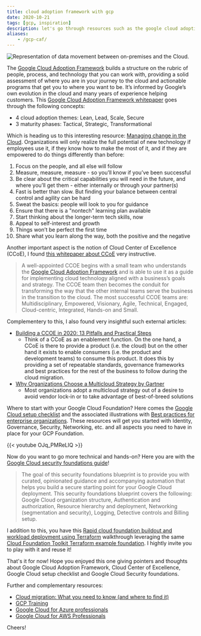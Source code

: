 ```yaml
---
title: cloud adoption framework with gcp
date: 2020-10-21
tags: [gcp, inspiration]
description: let's go through resources such as the google cloud adoption framework, cloud center of excellence, the google cloud setup checklist and best practices for enterprise organizations and eventually the google cloud security foundations guide
aliases:
    - /gcp-caf/
---
```

![Representation of data movement between on-premises and the Cloud.](https://storage.googleapis.com/gweb-cloudblog-publish/images/Google_Blog_CloudMigration_B_L8be8Js.max-2200x2200.jpg)

The [Google Cloud Adoption Framework](https://cloud.google.com/adoption-framework/) builds a structure on the rubric of people, process, and technology that you can work with, providing a solid assessment of where you are in your journey to the cloud and actionable programs that get you to where you want to be. It’s informed by Google’s own evolution in the cloud and many years of experience helping customers. This [Google Cloud Adoption Framework whitepaper](https://services.google.com/fh/files/misc/google_cloud_adoption_framework_whitepaper.pdf) goes through the following concepts:
- 4 cloud adoption themes: Lean, Lead, Scale, Secure
- 3 maturity phases: Tactical, Strategic, Transformational

Which is heading us to this interesting resource: [Managing change in the Cloud](https://services.google.com/fh/files/misc/managing_change_in_the_cloud.pdf). Organizations will only realize the full potential of new technology if employees use it, if they know how to make the most of it, and if they are empowered to do things differently than before:
1. Focus on the people, and all else will follow
2. Measure, measure, measure - so you’ll know if you’ve been successful
3. Be clear about the critical capabilities you will need in the future, and where you’ll get them - either internally or through your partner(s)
4. Fast is better than slow. But finding your balance between central control and agility can be hard
5. Sweat the basics: people will look to you for guidance
6. Ensure that there is a "nontech" learning plan available
7. Start thinking about the longer-term tech skills, now
8. Appeal to self-interest and growth
9. Things won’t be perfect the first time
10. Share what you learn along the way, both the positive and the negative

Another important aspect is the notion of Cloud Center of Excellence (CCoE), I found [this whitepaper about CCoE](https://services.google.com/fh/files/misc/cloud_center_of_excellence.pdf) very instructive.
> A well-appointed CCOE begins with a small team who understands the [Google Cloud Adoption Framework](https://cloud.google.com/adoption-framework/) and is able to use it as a guide for implementing cloud technology aligned with a business’s goals and strategy. The CCOE team then becomes the conduit for transforming the way that the other internal teams serve the business in the transition to the cloud.
> The most successful CCOE teams are: Multidisciplinary, Empowered, Visionary, Agile, Technical, Engaged, Cloud-centric, Integrated, Hands-on and Small.


Complementery to this, I also found very insightful such external articles:
- [Building a CCOE in 2020: 13 Pitfalls and Practical Steps](https://www.contino.io/insights/cloud-centre-of-excellence-2020)
    - Think of a CCoE as an enablement function. On the one hand, a CCoE is there to provide a product (i.e. the cloud) but on the other hand it exists to enable consumers (i.e. the product and development teams) to consume this product. It does this by providing a set of repeatable standards, governance frameworks and best practices for the rest of the business to follow during the cloud migration.
- [Why Organizations Choose a Multicloud Strategy by Gartner](https://www.gartner.com/smarterwithgartner/why-organizations-choose-a-multicloud-strategy/)
    - Most organizations adopt a multicloud strategy out of a desire to avoid vendor lock-in or to take advantage of best-of-breed solutions


Where to start with your Google Cloud Foundation? Here comes the [Google Cloud setup checklist](https://cloud.google.com/docs/enterprise/onboarding-checklist) and the associated illustrations with [Best practices for enterprise organizations](https://cloud.google.com/docs/enterprise/best-practices-for-enterprise-organizations). These resources will get you started with Identity, Governance, Security, Networking, etc. and all aspects you need to have in place for your GCP Foundation.

{{< youtube OJq_PMReLIQ >}}

Now do you want to go more technical and hands-on? Here you are with the [Google Cloud security foundations guide](https://services.google.com/fh/files/misc/google-cloud-security-foundations-guide.pdf)!
> The goal of this security foundations blueprint is to provide you with curated, opinionated guidance and accompanying automation that helps you build a secure starting point for your Google Cloud deployment. This security foundations blueprint covers the following: Google Cloud organization structure, Authentication and authorization, Resource hierarchy and deployment, Networking (segmentation and security), Logging, Detective controls and Billing setup.

I addition to this, you have this [Rapid cloud foundation buildout and workload deployment using Terraform](https://cloud.google.com/blog/products/devops-sre/using-the-cloud-foundation-toolkit-with-terraform) walkthrough leveraging the same [Cloud Foundation Toolkit Terraform example foundation](https://github.com/terraform-google-modules/terraform-example-foundation). I hightly invite you to play with it and reuse it!



That's it for now! Hope you enjoyed this one giving pointers and thoughts about Google Cloud Adoption Framework, Cloud Center of Excellence, Google Cloud setup checklist and Google Cloud Security foundations.

Further and complementary resources:
- [Cloud migration: What you need to know (and where to find it)](https://cloud.google.com/blog/products/cloud-migration/guide-to-all-google-cloud-migration-guides)
- [GCP Training](https://cloud.google.com/training)
- [Google Cloud for Azure professionals](https://cloud.google.com/docs/compare/azure)
- [Google Cloud for AWS Professionals](https://cloud.google.com/docs/compare/aws)

Cheers!